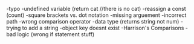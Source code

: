 -typo
-undefined variable (return cat //there is no cat)
-reassign a const (count)
-square brackets vs. dot notation
-missing arguement
-incorrect path
-wrong comparison operator
-data type (returns string not num)
-trying to add a string
-object key doesnt exist
-Harrison's Comparisons
-bad logic (wrong if statement stuff)
